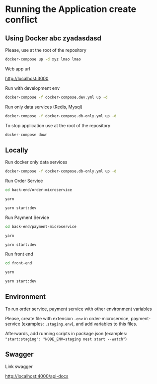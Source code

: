 # Running the Application create conflict

## Using Docker abc zyadasdasd

Please, use at the root of the repository

```bash
docker-compose up -d xyz lmao lmao
```

Web app url

[http://localhost:3000](http://localhost:3000)

Run with development env

```bash
docker-compose -f docker-compose.dev.yml up -d
```

Run only data services (Redis, Mysql)

```bash
docker-compose -f docker-compose.db-only.yml up -d
```

To stop application use at the root of the repository

```bash
docker-compose down
```

## Locally

Run docker only data services

```bash
docker-compose -f docker-compose.db-only.yml up -d
```

Run Order Service

```bash
cd back-end/order-microservice

yarn

yarn start:dev
```

Run Payment Service

```bash
cd back-end/payment-microservice

yarn

yarn start:dev
```

Run front end

```bash
cd front-end

yarn

yarn start:dev
```

## Environment

To run order service, payment service with other environment variables

Please, create file with extension `.env` in order-microservice, payment-service (examples: `.staging.env`), and add variables to this files.

Afterwards, add running scripts in package.json (examples: `"start:staging": "NODE_ENV=staging nest start --watch"`)

## Swagger

Link swagger

[http://localhost:4000/api-docs](http://localhost:4000/api-docs)